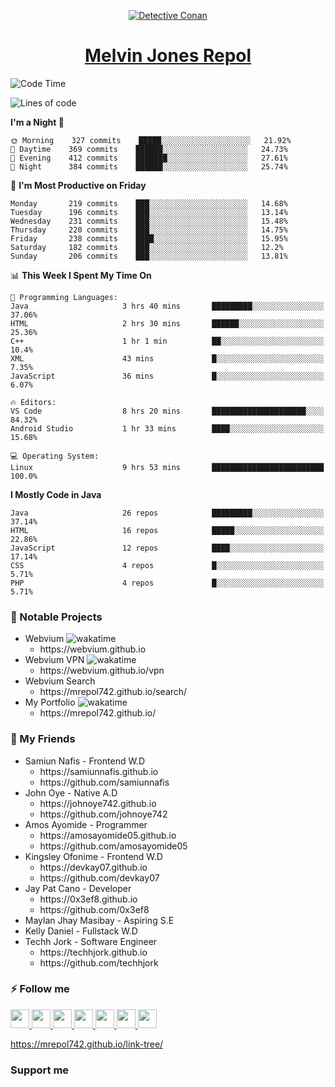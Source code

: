 <p align="center">

<a href="https://mrepol742.github.io">
  <img alt="Detective Conan" src="https://mrepol742-gif-randomizer.vercel.app/api/#2" /> 
  </a> 
<h1 align="center"><a href="https://mrepol742.github.io/">Melvin Jones Repol</a></h1>
</p>

<!--START_SECTION:waka-->
![Code Time](http://img.shields.io/badge/Code%20Time-799%20hrs%2024%20mins-blue)

![Lines of code](https://img.shields.io/badge/From%20Hello%20World%20I%27ve%20Written-238%20Thousand%20lines%20of%20code-blue)

**I'm a Night 🦉** 

```text
🌞 Morning    327 commits    █████░░░░░░░░░░░░░░░░░░░░   21.92% 
🌆 Daytime    369 commits    ██████░░░░░░░░░░░░░░░░░░░   24.73% 
🌃 Evening    412 commits    ███████░░░░░░░░░░░░░░░░░░   27.61% 
🌙 Night      384 commits    ██████░░░░░░░░░░░░░░░░░░░   25.74%

```
📅 **I'm Most Productive on Friday** 

```text
Monday       219 commits    ███░░░░░░░░░░░░░░░░░░░░░░   14.68% 
Tuesday      196 commits    ███░░░░░░░░░░░░░░░░░░░░░░   13.14% 
Wednesday    231 commits    ███░░░░░░░░░░░░░░░░░░░░░░   15.48% 
Thursday     220 commits    ███░░░░░░░░░░░░░░░░░░░░░░   14.75% 
Friday       238 commits    ████░░░░░░░░░░░░░░░░░░░░░   15.95% 
Saturday     182 commits    ███░░░░░░░░░░░░░░░░░░░░░░   12.2% 
Sunday       206 commits    ███░░░░░░░░░░░░░░░░░░░░░░   13.81%

```


📊 **This Week I Spent My Time On** 

```text
💬 Programming Languages: 
Java                     3 hrs 40 mins       █████████░░░░░░░░░░░░░░░░   37.06% 
HTML                     2 hrs 30 mins       ██████░░░░░░░░░░░░░░░░░░░   25.36% 
C++                      1 hr 1 min          ██░░░░░░░░░░░░░░░░░░░░░░░   10.4% 
XML                      43 mins             █░░░░░░░░░░░░░░░░░░░░░░░░   7.35% 
JavaScript               36 mins             █░░░░░░░░░░░░░░░░░░░░░░░░   6.07%

🔥 Editors: 
VS Code                  8 hrs 20 mins       █████████████████████░░░░   84.32% 
Android Studio           1 hr 33 mins        ████░░░░░░░░░░░░░░░░░░░░░   15.68%

💻 Operating System: 
Linux                    9 hrs 53 mins       █████████████████████████   100.0%

```

**I Mostly Code in Java** 

```text
Java                     26 repos            █████████░░░░░░░░░░░░░░░░   37.14% 
HTML                     16 repos            █████░░░░░░░░░░░░░░░░░░░░   22.86% 
JavaScript               12 repos            ████░░░░░░░░░░░░░░░░░░░░░   17.14% 
CSS                      4 repos             █░░░░░░░░░░░░░░░░░░░░░░░░   5.71% 
PHP                      4 repos             █░░░░░░░░░░░░░░░░░░░░░░░░   5.71%

```



<!--END_SECTION:waka-->

### 🚧 Notable Projects
<ul>
<li>Webvium <img src="https://wakatime.com/badge/user/8ad4afa2-1a56-40d1-a949-4663473915b6/project/f7aa3bd8-bf4b-46f4-a0bb-57fa0cfb6287.svg"
                    alt="wakatime"></h5>
      <ul>
      <li>https://webvium.github.io</li>
    </ul>
  </li>
  <li>Webvium VPN <img loading="lazy"
                    src="https://wakatime.com/badge/user/8ad4afa2-1a56-40d1-a949-4663473915b6/project/6f406616-d468-4419-9d8f-67ed88f99e2e.svg"
                    alt="wakatime">
      <ul>
      <li>https://webvium.github.io/vpn</li>
    </ul>
  </li>
  <li>Webvium Search
      <ul>
      <li>https://mrepol742.github.io/search/</li>
    </ul>
  </li>
    <li>My Portfolio <img loading="lazy"
                    src="https://wakatime.com/badge/user/8ad4afa2-1a56-40d1-a949-4663473915b6/project/9458f437-f00b-4273-9cef-212b398ff055.svg"
                    alt="wakatime">
      <ul>
      <li>https://mrepol742.github.io/</li>
    </ul>
  </li>
  </ul>

### 👥 My Friends
<ul>
  <li>Samiun Nafis - Frontend W.D
      <ul>
      <li>https://samiunnafis.github.io</li>
      <li>https://github.com/samiunnafis</li>
    </ul>
  </li>
  <li>John Oye - Native A.D
      <ul>
      <li>https://johnoye742.github.io</li>
      <li>https://github.com/johnoye742</li>
    </ul>
  </li>
  <li>Amos Ayomide - Programmer
    <ul>
      <li>https://amosayomide05.github.io</li>
      <li>https://github.com/amosayomide05</li>
    </ul>
  </li>
  <li>Kingsley Ofonime - Frontend W.D
      <ul>
      <li>https://devkay07.github.io</li>
      <li>https://github.com/devkay07</li>
    </ul>
  </li>
    <li>Jay Pat Cano - Developer
      <ul>
      <li>https://0x3ef8.github.io</li>
      <li>https://github.com/0x3ef8</li>
    </ul>
  </li>
    <li>Maylan Jhay Masibay - Aspiring S.E
  </li>
    <li>Kelly Daniel - Fullstack W.D
  </li>
    <li>Techh Jork - Software Engineer
      <ul>
      <li>https://techhjork.github.io</li>
      <li>https://github.com/techhjork</li>
    </ul>
  </li>
</ul>

### :zap: Follow me
<a href="https://mrepol742.github.io/">
  <img src="https://github.com/mrepol742/mrepol742/blob/master/images/web.svg" width="30">
</a>
<a href="https://facebook.com/melvinjonesrepol">
  <img src="https://github.com/mrepol742/mrepol742/blob/master/images/facebook.svg" width="30">
</a>
<a href="https://instagram.com/melvinjonesrepol">
  <img src="https://github.com/mrepol742/mrepol742/blob/master/images/instagram.svg" width="30">
</a>
<a href="https://pinterest.com/mrepol742">
  <img src="https://github.com/mrepol742/mrepol742/blob/master/images/pinterest.svg" width="30">
</a>
<a href="https://twitter.com/mrepol742`">
  <img src="https://github.com/mrepol742/mrepol742/blob/master/images/twitter.svg" width="30">
</a>
<a href="https://linkedin.com/in/mrepol742">
  <img src="https://github.com/mrepol742/mrepol742/blob/master/images/linkedin.svg" width="30">
</a>
<a href="https://www.youtube.com/channel/UCDYRUXJ8Qldrvb00q9t2KDA">
  <img src="https://github.com/mrepol742/mrepol742/blob/master/images/youtube.svg" width="30">
</a>

https://mrepol742.github.io/link-tree/

### Support me



